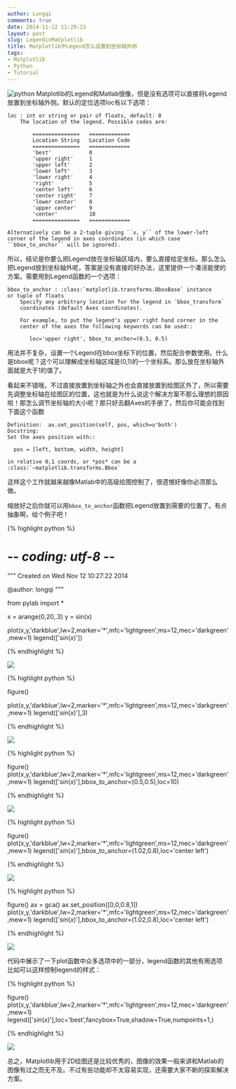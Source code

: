 ```yaml
---
author: Longqi
comments: true
date: 2014-11-12 11:29:13
layout: post
slug: LegendinMatplotlib
title: Matplotlib中Legend怎么设置到坐标轴外侧
tags:
- Matplotlib
- Python
- Tutorial
---
```

![python](/public/images/python.png)
Matplotlib的Legend和Matlab很像，但是没有选项可以直接将Legend放置到坐标轴外侧。默认的定位选项loc有以下选项：

	loc : int or string or pair of floats, default: 0
	    The location of the legend. Possible codes are:

	        ===============   =============
	        Location String   Location Code
	        ===============   =============
	        'best'            0
	        'upper right'     1
	        'upper left'      2
	        'lower left'      3
	        'lower right'     4
	        'right'           5
	        'center left'     6
	        'center right'    7
	        'lower center'    8
	        'upper center'    9
	        'center'          10
	        ===============   =============

    Alternatively can be a 2-tuple giving ``x, y`` of the lower-left
    corner of the legend in axes coordinates (in which case
    ``bbox_to_anchor`` will be ignored).

所以，结论是你要么把Legend放在坐标轴区域内，要么直接给定坐标。那么怎么把Legend放到坐标轴外呢，答案是没有直接的好办法，这里提供一个凑活能使的方案。需要用到Legend函数的一个选项：

	bbox_to_anchor : :class:`matplotlib.transforms.BboxBase` instance                          or tuple of floats
	    Specify any arbitrary location for the legend in `bbox_transform`
	    coordinates (default Axes coordinates).

	    For example, to put the legend's upper right hand corner in the
	    center of the axes the following keywords can be used::

	       loc='upper right', bbox_to_anchor=(0.5, 0.5)

用法并不复杂，设置一个Legend在bbox坐标下的位置，然后配合参数使用。什么是bbox呢？这个可以理解成坐标轴区域是(0,1)的一个坐标系。那么放在坐标轴外面就是大于1的值了。

看起来不错哦，不过直接放置到坐标轴之外也会直接放置到绘图区外了，所以需要先调整坐标轴在绘图区的位置，这也就是为什么说这个解决方案不那么理想的原因啦！那怎么调节坐标轴的大小呢？那只好去翻Axes的手册了，然后你可能会找到下面这个函数

	Definition:  ax.set_position(self, pos, which=u'both')
	Docstring:
	Set the axes position with::

	  pos = [left, bottom, width, height]

	in relative 0,1 coords, or *pos* can be a
	:class:`~matplotlib.transforms.Bbox`

这样这个工作就越来越像Matlab中的高级绘图控制了，很遗憾好像你必须那么做。

缩放好之后你就可以用`bbox_to_anchor`函数把Legend放置到需要的位置了。有点抽象啊，给个例子吧！

{% highlight python %}

# -*- coding: utf-8 -*-
"""
Created on Wed Nov 12 10:27:22 2014

@author: longqi
"""

from pylab import *

x = arange(0,20,.3)
y = sin(x)

plot(x,y,'darkblue',lw=2,marker='*',mfc='lightgreen',ms=12,mec='darkgreen',mew=1)
legend(['$sin(x)$'])

{% endhighlight %}

![](/public/images/Fig1.png)

{% highlight python %}

figure()

plot(x,y,'darkblue',lw=2,marker='*',mfc='lightgreen',ms=12,mec='darkgreen',mew=1)
legend(['$sin(x)$'],3)

{% endhighlight %}

![](/public/images/Fig2.png)

{% highlight python %}

figure()
plot(x,y,'darkblue',lw=2,marker='*',mfc='lightgreen',ms=12,mec='darkgreen',mew=1)
legend(['$sin(x)$'],bbox_to_anchor=(0.5,0.5),loc=10)

{% endhighlight %}

![](/public/images/Fig3.png)

{% highlight python %}

figure()
plot(x,y,'darkblue',lw=2,marker='*',mfc='lightgreen',ms=12,mec='darkgreen',mew=1)
legend(['$sin(x)$'],bbox_to_anchor=(1.02,0.8),loc='center left')

{% endhighlight %}

![](/public/images/Fig4.png)

{% highlight python %}

figure()
ax = gca()
ax.set_position([0,0,0.8,1])
plot(x,y,'darkblue',lw=2,marker='*',mfc='lightgreen',ms=12,mec='darkgreen',mew=1)
legend(['$sin(x)$'],bbox_to_anchor=(1.02,0.8),loc='center left')

{% endhighlight %}

![](/public/images/Fig5.png)


代码中展示了一下plot函数中众多选项中的一部分，legend函数的其他有用选项比如可以这样控制legend的样式：

{% highlight python %}

figure()
plot(x,y,'darkblue',lw=2,marker='*',mfc='lightgreen',ms=12,mec='darkgreen',mew=1)
legend(['$sin(x)$'],loc='best',fancybox=True,shadow=True,numpoints=1,)

{% endhighlight %}

![](/public/images/Fig7.png)

总之，Matplotlib用于2D绘图还是比较优秀的，图像的效果一般来讲和Matlab的图像有过之而无不及。不过有些功能却不太容易实现，还需要大家不断的探索解决方案。

